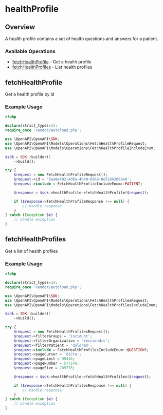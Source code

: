 # healthProfile

## Overview

A health profile contains a set of health questions and answers for a patient.

### Available Operations

* [fetchHealthProfile](#fetchhealthprofile) - Get a health profile
* [fetchHealthProfiles](#fetchhealthprofiles) - List health profiles

## fetchHealthProfile

Get a health profile by id

### Example Usage

```php
<?php

declare(strict_types=1);
require_once 'vendor/autoload.php';

use \OpenAPI\OpenAPI\SDK;
use \OpenAPI\OpenAPI\Models\Operations\FetchHealthProfileRequest;
use \OpenAPI\OpenAPI\Models\Operations\FetchHealthProfileIncludeEnum;

$sdk = SDK::builder()
    ->build();

try {
    $request = new FetchHealthProfileRequest();
    $request->id = '5aa8e482-4d0a-4b40-b508-8e51862065e9';
    $request->include = FetchHealthProfileIncludeEnum::PATIENT;

    $response = $sdk->healthProfile->fetchHealthProfile($request);

    if ($response->fetchHealthProfileResponse !== null) {
        // handle response
    }
} catch (Exception $e) {
    // handle exception
}
```

## fetchHealthProfiles

Get a list of health profiles

### Example Usage

```php
<?php

declare(strict_types=1);
require_once 'vendor/autoload.php';

use \OpenAPI\OpenAPI\SDK;
use \OpenAPI\OpenAPI\Models\Operations\FetchHealthProfilesRequest;
use \OpenAPI\OpenAPI\Models\Operations\FetchHealthProfilesIncludeEnum;

$sdk = SDK::builder()
    ->build();

try {
    $request = new FetchHealthProfilesRequest();
    $request->filterGroups = 'incidunt';
    $request->filterOrganization = 'reiciendis';
    $request->filterPatient = 'dolorem';
    $request->include = FetchHealthProfilesIncludeEnum::QUESTIONS;
    $request->pageCursor = 'dicta';
    $request->pageLimit = 99416;
    $request->pageNumber = 577140;
    $request->pageSize = 289776;

    $response = $sdk->healthProfile->fetchHealthProfiles($request);

    if ($response->fetchHealthProfilesResponse !== null) {
        // handle response
    }
} catch (Exception $e) {
    // handle exception
}
```
